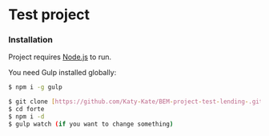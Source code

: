 # Test project

### Installation

Project requires [Node.js](https://nodejs.org/) to run.

You need Gulp installed globally:

```sh
$ npm i -g gulp
```

```sh
$ git clone [https://github.com/Katy-Kate/BEM-project-test-lending-.git]
$ cd forte
$ npm i -d
$ gulp watch (if you want to change something)
```
